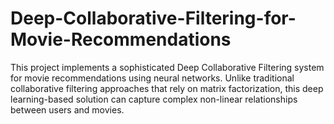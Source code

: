 # Deep-Collaborative-Filtering-for-Movie-Recommendations
This project implements a sophisticated Deep Collaborative Filtering system for movie recommendations using neural networks. Unlike traditional collaborative filtering approaches that rely on matrix factorization, this deep learning-based solution can capture complex non-linear relationships between users and movies.
